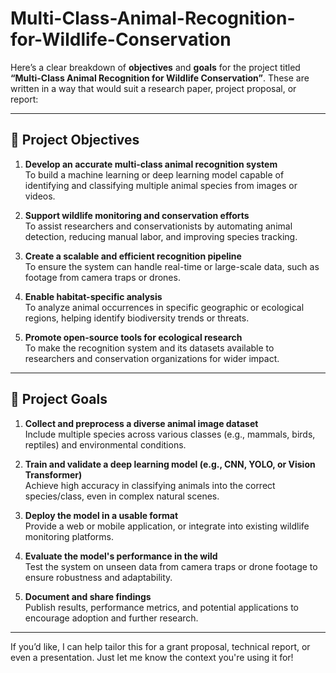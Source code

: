 # Multi-Class-Animal-Recognition-for-Wildlife-Conservation

Here’s a clear breakdown of **objectives** and **goals** for the project titled **“Multi-Class Animal Recognition for Wildlife Conservation”**. These are written in a way that would suit a research paper, project proposal, or report:

---

## 🎯 Project Objectives

1. **Develop an accurate multi-class animal recognition system**  
   To build a machine learning or deep learning model capable of identifying and classifying multiple animal species from images or videos.

2. **Support wildlife monitoring and conservation efforts**  
   To assist researchers and conservationists by automating animal detection, reducing manual labor, and improving species tracking.

3. **Create a scalable and efficient recognition pipeline**  
   To ensure the system can handle real-time or large-scale data, such as footage from camera traps or drones.

4. **Enable habitat-specific analysis**  
   To analyze animal occurrences in specific geographic or ecological regions, helping identify biodiversity trends or threats.

5. **Promote open-source tools for ecological research**  
   To make the recognition system and its datasets available to researchers and conservation organizations for wider impact.

---

## 🧭 Project Goals

1. **Collect and preprocess a diverse animal image dataset**  
   Include multiple species across various classes (e.g., mammals, birds, reptiles) and environmental conditions.

2. **Train and validate a deep learning model (e.g., CNN, YOLO, or Vision Transformer)**  
   Achieve high accuracy in classifying animals into the correct species/class, even in complex natural scenes.

3. **Deploy the model in a usable format**  
   Provide a web or mobile application, or integrate into existing wildlife monitoring platforms.

4. **Evaluate the model's performance in the wild**  
   Test the system on unseen data from camera traps or drone footage to ensure robustness and adaptability.

5. **Document and share findings**  
   Publish results, performance metrics, and potential applications to encourage adoption and further research.

---

If you’d like, I can help tailor this for a grant proposal, technical report, or even a presentation. Just let me know the context you're using it for!
